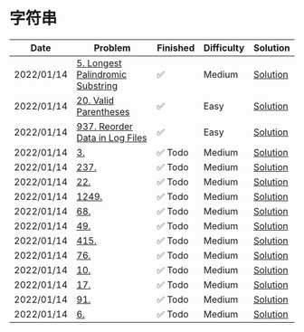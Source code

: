 # 字符串
| Date       | Problem                                                                                          | Finished | Difficulty | Solution                                        |
|------------|--------------------------------------------------------------------------------------------------|----------|------------|-------------------------------------------------|
| 2022/01/14 | [5. Longest Palindromic Substring](https://leetcode.com/problems/longest-palindromic-substring/) | ✅        | Medium     | [Solution](./src/string/LongestPalindrome.java) |
| 2022/01/14 | [20. Valid Parentheses](https://leetcode.com/problems/valid-parentheses/)                        | ✅        | Easy       | [Solution](./src/string/IsValid.java)           |
| 2022/01/14 | [937. Reorder Data in Log Files](https://leetcode.com/problems/reorder-data-in-log-files/)       | ✅        | Easy       | [Solution](./src/string/ReorderLogFiles.java)   |
| 2022/01/14 | [3.](https://leetcode.com/problems/longest-palindromic-substring/)                               | ✅ Todo   | Medium     | [Solution](./src/string/LongestPalindrome.java) |
| 2022/01/14 | [237.](https://leetcode.com/problems/longest-palindromic-substring/)                             | ✅ Todo   | Medium     | [Solution](./src/string/LongestPalindrome.java) |
| 2022/01/14 | [22.](https://leetcode.com/problems/longest-palindromic-substring/)                              | ✅ Todo   | Medium     | [Solution](./src/string/LongestPalindrome.java) |
| 2022/01/14 | [1249.](https://leetcode.com/problems/longest-palindromic-substring/)                            | ✅ Todo   | Medium     | [Solution](./src/string/LongestPalindrome.java) |
| 2022/01/14 | [68.](https://leetcode.com/problems/longest-palindromic-substring/)                              | ✅ Todo   | Medium     | [Solution](./src/string/LongestPalindrome.java) |
| 2022/01/14 | [49.](https://leetcode.com/problems/longest-palindromic-substring/)                              | ✅ Todo   | Medium     | [Solution](./src/string/LongestPalindrome.java) |
| 2022/01/14 | [415.](https://leetcode.com/problems/longest-palindromic-substring/)                             | ✅ Todo   | Medium     | [Solution](./src/string/LongestPalindrome.java) |
| 2022/01/14 | [76.](https://leetcode.com/problems/longest-palindromic-substring/)                              | ✅ Todo   | Medium     | [Solution](./src/string/LongestPalindrome.java) |
| 2022/01/14 | [10.](https://leetcode.com/problems/longest-palindromic-substring/)                              | ✅ Todo   | Medium     | [Solution](./src/string/LongestPalindrome.java) |
| 2022/01/14 | [17.](https://leetcode.com/problems/longest-palindromic-substring/)                              | ✅ Todo   | Medium     | [Solution](./src/string/LongestPalindrome.java) |
| 2022/01/14 | [91.](https://leetcode.com/problems/longest-palindromic-substring/)                              | ✅ Todo   | Medium     | [Solution](./src/string/LongestPalindrome.java) |
| 2022/01/14 | [6.](https://leetcode.com/problems/longest-palindromic-substring/)                               | ✅ Todo   | Medium     | [Solution](./src/string/LongestPalindrome.java) |
